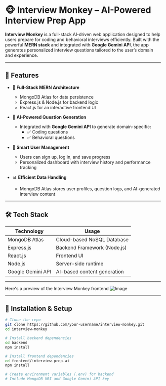 # 🐵 Interview Monkey – AI-Powered Interview Prep App

**Interview Monkey** is a full-stack AI-driven web application designed to help users prepare for coding and behavioral interviews efficiently. Built with the powerful **MERN stack** and integrated with **Google Gemini API**, the app generates personalized interview questions tailored to the user’s domain and experience.

---

## 🚀 Features

- 🔧 **Full-Stack MERN Architecture**
  - MongoDB Atlas for data persistence
  - Express.js & Node.js for backend logic
  - React.js for an interactive frontend UI

- 🤖 **AI-Powered Question Generation**
  - Integrated with **Google Gemini API** to generate domain-specific:
    - ✅ Coding questions
    - ✅ Behavioral questions

- 👤 **Smart User Management**
  - Users can sign up, log in, and save progress
  - Personalized dashboard with interview history and performance tracking

- 📊 **Efficient Data Handling**
  - MongoDB Atlas stores user profiles, question logs, and AI-generated interview content

---

## 🛠️ Tech Stack

| Technology       | Usage                         |
|------------------|-------------------------------|
| MongoDB Atlas     | Cloud-based NoSQL Database     |
| Express.js       | Backend Framework (Node.js)    |
| React.js         | Frontend UI                    |
| Node.js          | Server-side runtime            |
| Google Gemini API| AI-based content generation    |

---

Here's a preview of the Interview Monkey frontend 
![Image](https://github.com/user-attachments/assets/9c25975d-d2e0-46e2-9ba5-febe21f071a0)


---

## 🧪 Installation & Setup

```bash
# Clone the repo
git clone https://github.com/your-username/interview-monkey.git
cd interview-monkey

# Install backend dependencies
cd backend
npm install

# Install frontend dependencies
cd frontend/interview-prep-ai
npm install

# Create environment variables (.env) for backend
# Include MongoDB URI and Google Gemini API key
